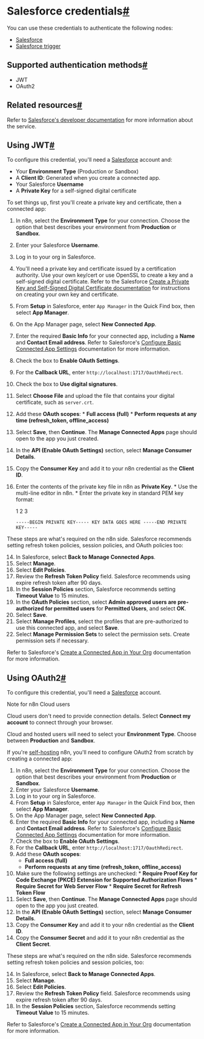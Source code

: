 [](https://github.com/n8n-io/n8n-docs/edit/main/docs/integrations/builtin/credentials/salesforce.md "Edit this page")

# Salesforce credentials[#](#salesforce-credentials "Permanent link")

You can use these credentials to authenticate the following nodes:

*   [Salesforce](../../app-nodes/n8n-nodes-base.salesforce/)
*   [Salesforce trigger](../../trigger-nodes/n8n-nodes-base.salesforcetrigger/)

## Supported authentication methods[#](#supported-authentication-methods "Permanent link")

*   JWT
*   OAuth2

## Related resources[#](#related-resources "Permanent link")

Refer to [Salesforce's developer documentation](https://developer.salesforce.com/docs/atlas.en-us.sfdx_dev.meta/sfdx_dev/sfdx_dev_intro.htm) for more information about the service.

## Using JWT[#](#using-jwt "Permanent link")

To configure this credential, you'll need a [Salesforce](https://www.salesforce.com/) account and:

*   Your **Environment Type** (Production or Sandbox)
*   A **Client ID**: Generated when you create a connected app.
*   Your Salesforce **Username**
*   A **Private Key** for a self-signed digital certificate

To set things up, first you'll create a private key and certificate, then a connected app:

1.  In n8n, select the **Environment Type** for your connection. Choose the option that best describes your environment from **Production** or **Sandbox**.
2.  Enter your Salesforce **Username**.
3.  Log in to your org in Salesforce.
4.  You'll need a private key and certificate issued by a certification authority. Use your own key/cert or use OpenSSL to create a key and a self-signed digital certificate. Refer to the Salesforce [Create a Private Key and Self-Signed Digital Certificate documentation](https://developer.salesforce.com/docs/atlas.en-us.sfdx_dev.meta/sfdx_dev/sfdx_dev_auth_key_and_cert.htm) for instructions on creating your own key and certificate.
5.  From **Setup** in Salesforce, enter `App Manager` in the Quick Find box, then select **App Manager**.
6.  On the App Manager page, select **New Connected App**.
7.  Enter the required **Basic Info** for your connected app, including a **Name** and **Contact Email address**. Refer to Salesforce's [Configure Basic Connected App Settings](https://help.salesforce.com/s/articleView?id=sf.connected_app_create_basics.htm&type=5) documentation for more information.
8.  Check the box to **Enable OAuth Settings**.
9.  For the **Callback URL**, enter `http://localhost:1717/OauthRedirect`.
10.  Check the box to **Use digital signatures**.
11.  Select **Choose File** and upload the file that contains your digital certificate, such as `server.crt`.
12.  Add these **OAuth scopes**:
    *   **Full access (full)**
    *   **Perform requests at any time (refresh\_token, offline\_access)**
13.  Select **Save**, then **Continue**. The **Manage Connected Apps** page should open to the app you just created.
14.  In the **API (Enable OAuth Settings)** section, select **Manage Consumer Details**.
15.  Copy the **Consumer Key** and add it to your n8n credential as the **Client ID**.
16.  Enter the contents of the private key file in n8n as **Private Key**.
    *   Use the multi-line editor in n8n.
    *   Enter the private key in standard PEM key format:
        
        1
        2
        3
        
        `-----BEGIN PRIVATE KEY----- KEY DATA GOES HERE -----END PRIVATE KEY-----`
        

These steps are what's required on the n8n side. Salesforce recommends setting refresh token policies, session policies, and OAuth policies too:

14.  In Salesforce, select **Back to Manage Connected Apps**.
15.  Select **Manage**.
16.  Select **Edit Policies**.
17.  Review the **Refresh Token Policy** field. Salesforce recommends using expire refresh token after 90 days.
18.  In the **Session Policies** section, Salesforce recommends setting **Timeout Value** to 15 minutes.
19.  In the **OAuth Policies** section, select **Admin approved users are pre-authorized for permitted users** for **Permitted Users**, and select **OK**.
20.  Select **Save**.
21.  Select **Manage Profiles**, select the profiles that are pre-authorized to use this connected app, and select **Save**.
22.  Select **Manage Permission Sets** to select the permission sets. Create permission sets if necessary.

Refer to Salesforce's [Create a Connected App in Your Org](https://developer.salesforce.com/docs/atlas.en-us.sfdx_dev.meta/sfdx_dev/sfdx_dev_auth_connected_app.htm) documentation for more information.

## Using OAuth2[#](#using-oauth2 "Permanent link")

To configure this credential, you'll need a [Salesforce](https://www.salesforce.com/) account.

Note for n8n Cloud users

Cloud users don't need to provide connection details. Select **Connect my account** to connect through your browser.

Cloud and hosted users will need to select your **Environment Type**. Choose between **Production** and **Sandbox**.

If you're [self-hosting](../../../../hosting/) n8n, you'll need to configure OAuth2 from scratch by creating a connected app:

1.  In n8n, select the **Environment Type** for your connection. Choose the option that best describes your environment from **Production** or **Sandbox**.
2.  Enter your Salesforce **Username**.
3.  Log in to your org in Salesforce.
4.  From **Setup** in Salesforce, enter `App Manager` in the Quick Find box, then select **App Manager**.
5.  On the App Manager page, select **New Connected App**.
6.  Enter the required **Basic Info** for your connected app, including a **Name** and **Contact Email address**. Refer to Salesforce's [Configure Basic Connected App Settings](https://help.salesforce.com/s/articleView?id=sf.connected_app_create_basics.htm&type=5) documentation for more information.
7.  Check the box to **Enable OAuth Settings**.
8.  For the **Callback URL**, enter `http://localhost:1717/OauthRedirect`.
9.  Add these **OAuth scopes**:
    *   **Full access (full)**
    *   **Perform requests at any time (refresh\_token, offline\_access)**
10.  Make sure the following settings are unchecked:
    *   **Require Proof Key for Code Exchange (PKCE) Extension for Supported Authorization Flows**
    *   **Require Secret for Web Server Flow**
    *   **Require Secret for Refresh Token Flow**
11.  Select **Save**, then **Continue**. The **Manage Connected Apps** page should open to the app you just created.
12.  In the **API (Enable OAuth Settings)** section, select **Manage Consumer Details**.
13.  Copy the **Consumer Key** and add it to your n8n credential as the **Client ID**.
14.  Copy the **Consumer Secret** and add it to your n8n credential as the **Client Secret**.

These steps are what's required on the n8n side. Salesforce recommends setting refresh token policies and session policies, too:

14.  In Salesforce, select **Back to Manage Connected Apps**.
15.  Select **Manage**.
16.  Select **Edit Policies**.
17.  Review the **Refresh Token Policy** field. Salesforce recommends using expire refresh token after 90 days.
18.  In the **Session Policies** section, Salesforce recommends setting **Timeout Value** to 15 minutes.

Refer to Salesforce's [Create a Connected App in Your Org](https://developer.salesforce.com/docs/atlas.en-us.sfdx_dev.meta/sfdx_dev/sfdx_dev_auth_connected_app.htm) documentation for more information.